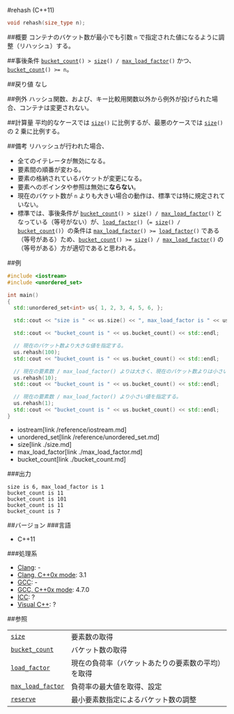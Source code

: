 #rehash (C++11)
```cpp
void rehash(size_type n);
```

##概要
コンテナのバケット数が最小でも引数 `n` で指定された値になるように調整（リハッシュ）する。


##事後条件
[`bucket_count`](./bucket_count.md)`() > `[`size`](./size.md)`() / `[`max_load_factor`](./max_load_factor.md)`()` かつ、[`bucket_count`](./bucket_count.md)`() >= n`。


##戻り値
なし


##例外
ハッシュ関数、および、キー比較用関数以外から例外が投げられた場合、コンテナは変更されない。


##計算量
平均的なケースでは [`size`](./size.md)`()` に比例するが、最悪のケースでは [`size`](./size.md)`()` の 2 乗に比例する。


##備考
リハッシュが行われた場合、

- 全てのイテレータが無効になる。
- 要素間の順番が変わる。
- 要素の格納されているバケットが変更になる。
- 要素へのポインタや参照は無効に**ならない**。
- 現在のバケット数が `n` よりも大きい場合の動作は、標準では特に規定されていない。
- 標準では、事後条件が [`bucket_count`](./bucket_count.md)`() > `[`size`](./size.md)`() / `[`max_load_factor`](./max_load_factor.md)`()` となっている（等号がない）が、[`load_factor`](./load_factor.md)`()`（`= `[`size`](./size.md)`() / `[`bucket_count`](./bucket_count.md)`()`）の条件は [`max_load_factor`](./max_load_factor.md)`() >= `[`load_factor`](./load_factor.md)`()` である（等号がある）ため、[`bucket_count`](./bucket_count.md)`() >= `[`size`](./size.md)`() / `[`max_load_factor`](./max_load_factor.md)`()` の（等号がある）方が適切であると思われる。


##例
```cpp
#include <iostream>
#include <unordered_set>

int main()
{
  std::unordered_set<int> us{ 1, 2, 3, 4, 5, 6, };

  std::cout << "size is " << us.size() << ", max_load_factor is " << us.max_load_factor() << std::endl;

  std::cout << "bucket_count is " << us.bucket_count() << std::endl;

  // 現在のバケット数より大きな値を指定する。
  us.rehash(100);
  std::cout << "bucket_count is " << us.bucket_count() << std::endl;

  // 現在の要素数 / max_load_factor() よりは大きく、現在のバケット数よりは小さい値を指定する。
  us.rehash(10);
  std::cout << "bucket_count is " << us.bucket_count() << std::endl;

  // 現在の要素数 / max_load_factor() より小さい値を指定する。
  us.rehash(1);
  std::cout << "bucket_count is " << us.bucket_count() << std::endl;
}
```
* iostream[link /reference/iostream.md]
* unordered_set[link /reference/unordered_set.md]
* size[link ./size.md]
* max_load_factor[link ./max_load_factor.md]
* bucket_count[link ./bucket_count.md]

###出力
```
size is 6, max_load_factor is 1
bucket_count is 11
bucket_count is 101
bucket_count is 11
bucket_count is 7
```

##バージョン
###言語
- C++11

###処理系
- [Clang](/implementation#clang.md): -
- [Clang, C++0x mode](/implementation#clang.md): 3.1
- [GCC](/implementation#gcc.md): -
- [GCC, C++0x mode](/implementation#gcc.md): 4.7.0
- [ICC](/implementation#icc.md): ?
- [Visual C++](/implementation#visual_cpp.md): ?

##参照

| | |
|-------------------------------------------|--------------|
| [`size`](./size.md)                       | 要素数の取得 |
| [`bucket_count`](./bucket_count.md)       | バケット数の取得 |
| [`load_factor`](./load_factor.md)         | 現在の負荷率（バケットあたりの要素数の平均）を取得 |
| [`max_load_factor`](./max_load_factor.md) | 負荷率の最大値を取得、設定 |
| [`reserve`](./reserve.md)                 | 最小要素数指定によるバケット数の調整 |

